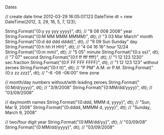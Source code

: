 Dates

// create date time 2012-03-29 16:05:07.123
DateTime dt = new DateTime(2012, 3, 29, 16, 5, 7, 123);

String.Format("{0:y yy yyy yyyy}", dt);  // "8 08 008 2008"   year
String.Format("{0:M MM MMM MMMM}", dt);  // "3 03 Mar March"  month
String.Format("{0:d dd ddd dddd}", dt);  // "9 09 Sun Sunday" day
String.Format("{0:h hh H HH}",     dt);  // "4 04 16 16"      hour 12/24
String.Format("{0:m mm}",          dt);  // "5 05"            minute
String.Format("{0:s ss}",          dt);  // "7 07"            second
String.Format("{0:f ff fff ffff}", dt);  // "1 12 123 1230"   sec.fraction
String.Format("{0:F FF FFF FFFF}", dt);  // "1 12 123 123"    without zeroes
String.Format("{0:t tt}",          dt);  // "P PM"            A.M. or P.M.
String.Format("{0:z zz zzz}",      dt);  // "-6 -06 -06:00"   time zone

// month/day numbers without/with leading zeroes
String.Format("{0:M/d/yyyy}", dt);            // "3/9/2008"
String.Format("{0:MM/dd/yyyy}", dt);          // "03/09/2008"

// day/month names
String.Format("{0:ddd, MMM d, yyyy}", dt);    // "Sun, Mar 9, 2008"
String.Format("{0:dddd, MMMM d, yyyy}", dt);  // "Sunday, March 9, 2008"

// two/four digit year
String.Format("{0:MM/dd/yy}", dt);            // "03/09/08"
String.Format("{0:MM/dd/yyyy}", dt);          // "03/09/2008"
